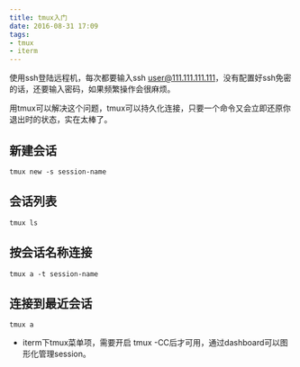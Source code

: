```yaml
---
title: tmux入门
date: 2016-08-31 17:09
tags:
- tmux
- iterm
---
```


使用ssh登陆远程机，每次都要输入ssh user@111.111.111.111，没有配置好ssh免密的话，还要输入密码，如果频繁操作会很麻烦。

用tmux可以解决这个问题，tmux可以持久化连接，只要一个命令又会立即还原你退出时的状态，实在太棒了。

## 新建会话

`tmux new -s session-name`

## 会话列表

`tmux ls`

## 按会话名称连接

`tmux a -t session-name`

## 连接到最近会话

`tmux a`

* iterm下tmux菜单项，需要开启 tmux -CC后才可用，通过dashboard可以图形化管理session。